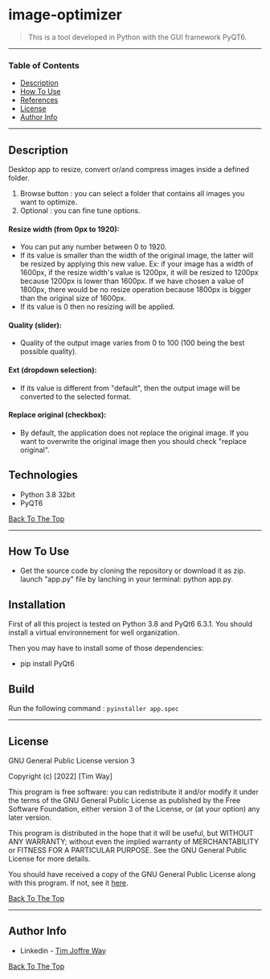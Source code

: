 # image-optimizer

> This is a tool developed in Python with the GUI framework PyQT6.

---

### Table of Contents
- [Description](#description)
- [How To Use](#how-to-use)
- [References](#references)
- [License](#license)
- [Author Info](#author-info)

---

## Description

Desktop app to resize, convert or/and compress images inside a defined folder.

1. Browse button : you can select a folder that contains all images you want to optimize.
2. Optional : you can fine tune options.

#### Resize width (from 0px to 1920):

- You can put any number between 0 to 1920.
- If its value is smaller than the width of the original image, the latter will be resized by applying this new value.
Ex: if your image has a width of 1600px, if the resize width's value is 1200px, it will be resized to 1200px because 1200px is lower than 1600px. 
If we have chosen a value of 1800px, there would be no resize operation because 1800px is bigger than the original size of 1600px.
- If its value is 0 then no resizing will be applied.

#### Quality (slider):

- Quality of the output image varies from 0 to 100 (100 being the best possible quality).

#### Ext (dropdown selection):
- If its value is different from "default", then the output image will be converted to the selected format.

#### Replace original (checkbox):
- By default, the application does not replace the original image. If you want to overwrite the original image then you should check "replace original".

## Technologies

- Python 3.8 32bit
- PyQT6

[Back To The Top](#read-me-template)

---

## How To Use
- Get the source code by cloning the repository or download it as zip.
launch "app.py" file by lanching in your terminal: python app.py.

## Installation
First of all this project is tested on Python 3.8 and PyQt6 6.3.1. You should install a virtual environnement for well organization.

Then you may have to install some of those dependencies:
- pip install PyQt6

## Build
Run the following command :
```pyinstaller app.spec```

---

## License

GNU General Public License version 3

Copyright (c) [2022] [Tim Way]

This program is free software: you can redistribute it and/or modify
it under the terms of the GNU General Public License as published by
the Free Software Foundation, either version 3 of the License, or
(at your option) any later version.

This program is distributed in the hope that it will be useful,
but WITHOUT ANY WARRANTY; without even the implied warranty of
MERCHANTABILITY or FITNESS FOR A PARTICULAR PURPOSE.  See the
GNU General Public License for more details.

You should have received a copy of the GNU General Public License
along with this program.  If not, see it [here](https://www.gnu.org/licenses/gpl-3.0.fr.html).

[Back To The Top](#read-me-template)

---

## Author Info

- Linkedin - [Tim Joffre Way](https://www.linkedin.com/in/tim-joffre-way-097aa695)

[Back To The Top](#read-me-template)
